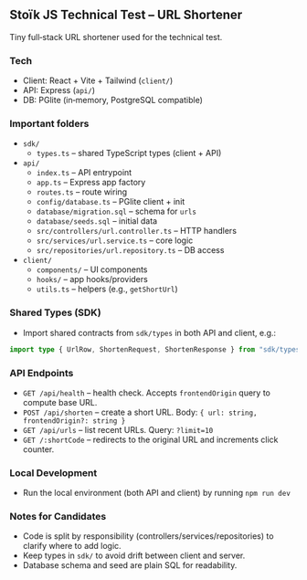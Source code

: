 ## Stoïk JS Technical Test – URL Shortener

Tiny full‑stack URL shortener used for the technical test.

### Tech

- Client: React + Vite + Tailwind (`client/`)
- API: Express (`api/`)
- DB: PGlite (in‑memory, PostgreSQL compatible)

### Important folders

- `sdk/`
  - `types.ts` – shared TypeScript types (client + API)
- `api/`
  - `index.ts` – API entrypoint
  - `app.ts` – Express app factory
  - `routes.ts` – route wiring
  - `config/database.ts` – PGlite client + init
  - `database/migration.sql` – schema for `urls`
  - `database/seeds.sql` – initial data
  - `src/controllers/url.controller.ts` – HTTP handlers
  - `src/services/url.service.ts` – core logic
  - `src/repositories/url.repository.ts` – DB access
- `client/`
  - `components/` – UI components
  - `hooks/` – app hooks/providers
  - `utils.ts` – helpers (e.g., `getShortUrl`)

### Shared Types (SDK)

- Import shared contracts from `sdk/types` in both API and client, e.g.:

```ts
import type { UrlRow, ShortenRequest, ShortenResponse } from "sdk/types";
```

### API Endpoints

- `GET /api/health` – health check. Accepts `frontendOrigin` query to compute base URL.
- `POST /api/shorten` – create a short URL. Body: `{ url: string, frontendOrigin?: string }`
- `GET /api/urls` – list recent URLs. Query: `?limit=10`
- `GET /:shortCode` – redirects to the original URL and increments click counter.

### Local Development

- Run the local environment (both API and client) by running `npm run dev`

### Notes for Candidates

- Code is split by responsibility (controllers/services/repositories) to clarify where to add logic.
- Keep types in `sdk/` to avoid drift between client and server.
- Database schema and seed are plain SQL for readability.
